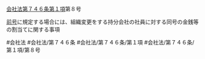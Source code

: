 [会社法第７４６条第１項](会社法＿＿＿＿第７４６条第１項)第８号

[前号](会社法＿＿＿＿第７４６条第１項第７号)に規定する場合には、組織変更をする持分会社の社員に対する同号の金銭等の割当てに関する事項


#会社法
#会社法/第７４６条
#会社法/第７４６条/第１項
#会社法/第７４６条/第１項/第８号
